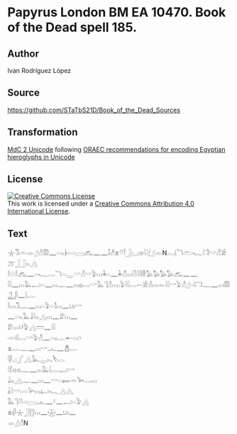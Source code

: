 # Papyrus London BM EA 10470. Book of the Dead spell 185.

## Author 

Ivan Rodríguez López

## Source 

https://github.com/STaTbS21D/Book_of_the_Dead_Sources

## Transformation 

[MdC 2 Unicode](https://statbs21d.github.io/mdc2unicode.html) following [ORAEC recommendations for encoding Egyptian hieroglyphs in Unicode](https://github.com/oraec/recommendations-encoding-hieroglyphs)

## License 

<a rel="license" href="http://creativecommons.org/licenses/by/4.0/"><img alt="Creative Commons License" style="border-width:0" src="https://i.creativecommons.org/l/by/4.0/88x31.png" /></a><br />This work is licensed under a <a rel="license" href="http://creativecommons.org/licenses/by/4.0/">Creative Commons Attribution 4.0 International License</a>.

## Text 

<hiero><rubrum>𓇼𓀢𓏛</rubrum>𓁹𓊨𓀭𓏃𓈖𓏏𓏭𓋀𓏏𓏏𓈉𓃹𓈖𓈖𓄤𓀲𓁷𓄣𓍋𓃀𓈋𓊖<rubrum>𓇋𓋔</rubrum>𓊨𓁹N𓐙𓊤<rubrum>𓆓𓂧𓆑𓇋𓀞</rubrum>𓎟𓀭𓀀𓊄𓃀𓃀𓏭𓂻<br>
𓎛𓇳𓎛𓃹𓈖𓏏𓆑𓂋𓆓𓏏𓇾𓎟𓀭𓎟𓅱𓏥𓇓𓏏𓈖𓇓𓀯𓏥𓇋𓍘𓇋𓇋𓀛𓅃𓅃𓅃𓅃𓃹𓈖𓈖<br>
𓇋𓇋𓈖𓏥𓅓𓂝𓏏𓈖𓏥𓊃𓈖𓏥𓐍𓂋𓎡𓅓𓊹𓀭𓏥𓊪𓅱𓇋𓇋𓂋𓍿𓀀𓁐𓏥𓁹𓇋𓇋𓎡𓅱𓀭𓊨𓏏𓉐𓊃𓈖𓏥𓏃𓊻𓋴𓈖𓌰𓐛<br>
𓎛𓏥𓀢𓊃𓈖𓏥𓏏𓅱𓏏𓀾𓏥𓈖𓂓𓏤𓎡<br>
𓈖𓏏𓏭𓅓𓇍𓇋𓏭𓂻𓏥𓈖𓁨𓏥𓈖<br>
𓁨𓏥𓄖𓅱𓂻𓏠𓈖𓇋𓇋<br>
𓏛𓊧𓇋𓂋𓎡𓅱𓀭𓈖𓏏𓏭𓐛𓄡𓏏𓏤𓄹<br>
𓁷𓂋𓊃𓈖𓏥𓎡𓂜𓈖𓆣𓂋<br>
𓇋𓋴𓈎𓂾𓂻𓅓𓇾𓏤𓈅𓌸𓂋<br>
𓇋𓆴𓊖𓊖𓊃𓈖𓏥𓅓𓇋𓐛𓂝𓎡<br>
𓇍𓏭𓂻𓊃𓈖𓏥𓈖𓎡𓏏𓍃𓏛𓅨𓂋𓏥<br>
𓏇𓇋𓎡𓏏𓏏𓅪𓏥𓂞𓆑𓂻𓂽<br>
𓅓𓊹𓌨𓏏𓈉𓂜𓈖𓍲𓈖𓂝𓏏𓅱𓂻<br>
𓁷𓏤𓋴𓇼𓃀𓊀𓏥𓈖𓇽𓈖𓂓𓏤𓈖<br>
𓁹𓊨𓀭N<br></hiero>